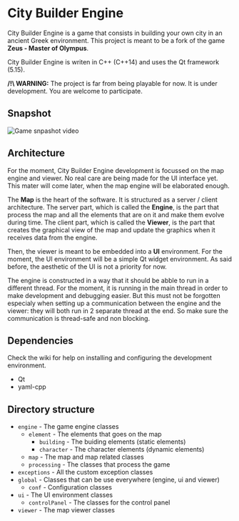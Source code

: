 # City Builder Engine

City Builder Engine is a game that consists in building your own city in an ancient Greek environment. This project is meant to be a fork of the game **Zeus - Master of Olympus**.

City Builder Engine is writen in C++ (C++14) and uses the Qt framework (5.15).

**/!\ WARNING:** The project is far from being playable for now. It is under development. You are welcome to participate.

## Snapshot

![Game snpashot video](assets/doc/snapshot.gif)

## Architecture

For the moment, City Builder Engine development is focussed on the map engine and viewer. No real care are being made for the UI interface yet. This mater will come later, when the map engine will be elaborated enough.

The **Map** is the  heart of the software. It is structured as a server / client architecture. The server part, which is called the **Engine**, is the part that process the map and all the elements that are on it and make them evolve during time. The client part, which is called the **Viewer**, is the part that creates the graphical view of the map and update the graphics when it receives data from the engine.

Then, the viewer is meant to be embedded into a **UI** environment. For the moment, the UI environment will be a simple Qt widget environment. As said before, the aesthetic of the UI is not a priority for now.

The engine is constructed in a way that it should be abble to run in a different thread. For the moment, it is running in the main thread in order to make development and debugging easier. But this must not be forgotten especialy when setting up a communication between the engine and the viewer: they will both run in 2 separate thread at the end. So make sure the communication is thread-safe and non blocking.

## Dependencies

Check the wiki for help on installing and configuring the development environment.

- Qt
- yaml-cpp

## Directory structure

- `engine` - The game engine classes
    - `element` - The elements that goes on the map
        - `building` - The buiding elements (static elements)
        - `character` - The character elements (dynamic elements)
    - `map` - The map and map related classes
    - `processing` - The classes that process the game
- `exceptions` - All the custom exception classes
- `global` - Classes that can be use everywhere (engine, ui and viewer)
    - `conf` - Configuration classes
- `ui` - The UI environment classes
    - `controlPanel` - The classes for the control panel
- `viewer` - The map viewer classes
